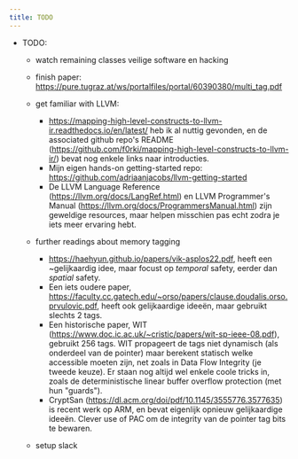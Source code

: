 ```yaml
---
title: TODO
---
```



* TODO:
  - watch remaining classes veilige software en hacking
  - finish paper: https://pure.tugraz.at/ws/portalfiles/portal/60390380/multi_tag.pdf
  - get familiar with LLVM: 
      - https://mapping-high-level-constructs-to-llvm-ir.readthedocs.io/en/latest/ heb ik al nuttig gevonden, en de associated github repo's README (https://github.com/f0rki/mapping-high-level-constructs-to-llvm-ir/) bevat nog enkele links naar introducties.
      - Mijn eigen hands-on getting-started repo: https://github.com/adriaanjacobs/llvm-getting-started
      - De LLVM Language Reference (https://llvm.org/docs/LangRef.html) en LLVM Programmer's Manual (https://llvm.org/docs/ProgrammersManual.html) zijn geweldige resources, maar helpen misschien pas echt zodra je iets meer ervaring hebt.

  - further readings about memory tagging
      - https://haehyun.github.io/papers/vik-asplos22.pdf, heeft een ~gelijkaardig idee, maar focust op _temporal_ safety, eerder dan _spatial_ safety.
      - Een iets oudere paper, https://faculty.cc.gatech.edu/~orso/papers/clause.doudalis.orso.prvulovic.pdf, heeft ook gelijkaardige ideeën, maar gebruikt slechts 2 tags.
      - Een historische paper, WIT (https://www.doc.ic.ac.uk/~cristic/papers/wit-sp-ieee-08.pdf), gebruikt 256 tags. WIT propageert de tags niet dynamisch (als onderdeel van de pointer) maar berekent statisch welke accessible moeten zijn, net zoals in Data Flow Integrity (je tweede keuze). Er staan nog altijd wel enkele coole tricks in, zoals de deterministische linear buffer overflow protection (met hun "guards").
      - CryptSan (https://dl.acm.org/doi/pdf/10.1145/3555776.3577635) is recent werk op ARM, en bevat eigenlijk opnieuw gelijkaardige ideeën. Clever use of PAC om de integrity van de pointer tag bits te bewaren.

  - setup slack
